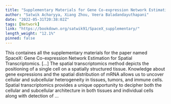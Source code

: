 ```yaml
---
title: "Supplementary Materials for Gene Co-expression Network Estimation for Spatial Transcriptomics"
author: "Satwik Acharyya, Xiang Zhou, Veera Baladandayuthapani"
date: "2022-05-31T20:38:02Z"
tags: [Network]
link: "https://bookdown.org/satwik91/SpaceX_supplementary/"
length_weight: "12.1%"
pinned: false
---
```


This containes all the supplementary materials for the paper named SpaceX: Gene Co-expression Network Estimation for Spatial Transcriptomics. [...] The spatial transcriptomics method depicts the positioning of a single cell on a spatially structured tissue. Knowledge about gene expressions and the spatial distribution of mRNA allows us to uncover cellular and subcellular heterogeneity in tissues, tumors, and immune cells. Spatial transcriptomics provides a unique opportunity to decipher both the cellular and subcellular architecture in both tissues and individual cells along with detection of  ...
